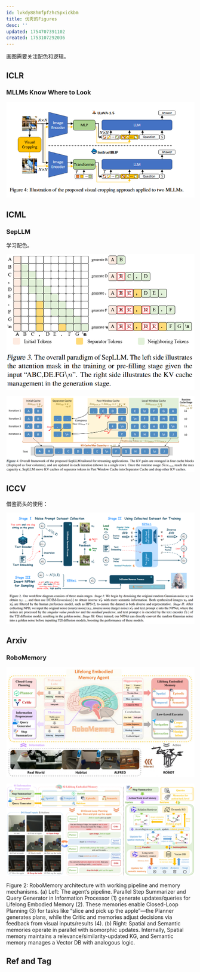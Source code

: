 ```yaml
---
id: lvkdy88hmfpfzhc5pxickbm
title: 优秀的Figures
desc: ''
updated: 1754707391102
created: 1753107292036
---
```


画图需要关注配色和逻辑。

## ICLR

### MLLMs Know Where to Look

![mllm_know_where_look](assets/images/优秀的Figures/mllm_know_where_look.png)

## ICML

### SepLLM

学习配色。

![sepllm_fig3](assets/images/优秀的Figures/sepllm_fig3.png)

![sepllm_fig4](assets/images/优秀的Figures/sepllm_fig4.png)

## ICCV

借鉴箭头的使用：

![Golden Noise for Diffusion Models](assets/images/优秀的Figures/noise_diff.png)

## Arxiv

### RoboMemory

![robomem0](assets/images/优秀的Figures/robomem0.png)

![robomem1](assets/images/优秀的Figures/robomem1.png)

Figure 2: RoboMemory architecture with working pipeline and memory mechanisms. (a) Left: The agent’s pipeline. Parallel Step Summarizer and Query Generator in Information Processor (1) generate updates/queries for Lifelong Embodied Memory (2). These memories enable Closed-Loop Planning (3) for tasks like “slice and pick up the apple”—the Planner generates plans, while the Critic and memories adjust decisions via feedback from visual inputs/results (4). (b) Right: Spatial and Semantic memories operate in parallel with isomorphic updates. Internally, Spatial memory maintains a relevance/similarity-updated KG, and Semantic memory manages a Vector DB with analogous logic.


## Ref and Tag